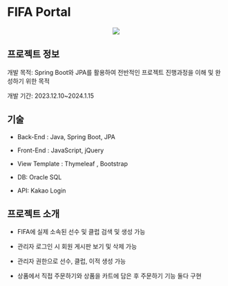 #  FIFA Portal

<p align="center">
  <img src="https://github.com/ykmr0331/myProject/assets/117189519/88aa1a69-1450-403f-82cf-6e5f05deb956">
</p>

## 프로젝트 정보

개발 목적:  Spring Boot와 JPA를 활용하여 전반적인 프로젝트 진행과정을 이해 및 완성하기 위한 목적

개발 기간: 2023.12.10~2024.1.15



## 기술

 
- ﻿Back-End : Java, Spring Boot, JPA
 
- ﻿Front-End : JavaScript, jQuery

- ﻿View Template : Thymeleaf , Bootstrap

- ﻿DB: Oracle SQL

- ﻿API: Kakao Login


## 프로젝트 소개

- FIFA에 실제 소속된 선수 및 클럽 검색 및 생성 가능

- 관리자 로그인 시 회원 게시판 보기 및 삭제 가능

- 관리자 권한으로 선수, 클럽, 이적 생성 가능
  
- 상품에서 직접 주문하기와 상품을 카트에 담은 후 주문하기 기능 둘다 구현














  


